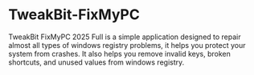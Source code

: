 # TweakBit-FixMyPC
TweakBit FixMyPC 2025 Full is a simple application designed to repair almost all types of windows registry problems, it helps you protect your system from crashes. It also helps you remove invalid keys, broken shortcuts, and unused values from windows registry.
